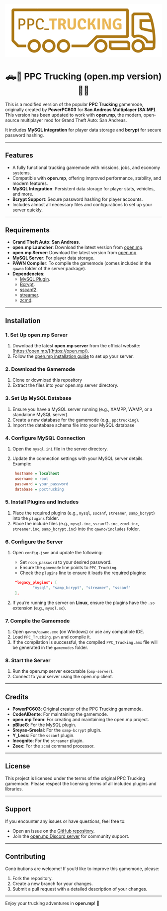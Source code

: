 <div align="center">
  <img src="images/ppctrucking.png" alt="PPC_Trucking" width="650">

# 🛻🚛 PPC Trucking (open.mp version) 🚌🚗
</div>


This is a modified version of the popular **PPC Trucking** gamemode, originally created by **PowerPC603** for **San Andreas Multiplayer (SA:MP)**.
This version has been updated to work with **open.mp**, the modern, open-source multiplayer mod for Grand Theft Auto: San Andreas.

It includes **MySQL integration** for player data storage and **bcrypt** for secure password hashing.

---

## **Features**
- A fully functional trucking gamemode with missions, jobs, and economy systems.
- Compatible with **open.mp**, offering improved performance, stability, and modern features.
- **MySQL Integration**: Persistent data storage for player stats, vehicles, and more.
- **Bcrypt Support**: Secure password hashing for player accounts.
- Includes almost all necessary files and configurations to set up your server quickly.

---

## **Requirements**
- **Grand Theft Auto: San Andreas**.
- **open.mp Launcher**: Download the latest version from [open.mp](https://open.mp/).
- **open.mp Server**: Download the latest version from [open.mp](https://open.mp/).
- **MySQL Server**: For player data storage.
- **PAWN Compiler**: To compile the gamemode (comes included in the `qawno` folder of the server package).
- **Dependencies**:
  - [MySQL Plugin](https://github.com/pBlueG/SA-MP-MySQL).
  - [Bcrypt](https://github.com/Sreyas-Sreelal/samp-bcrypt).
  - [sscanf2](https://github.com/Y-Less/sscanf).
  - [streamer](https://github.com/samp-incognito/samp-streamer-plugin).
  - [zcmd](https://github.com/Southclaws/zcmd).

---

## **Installation**

### **1. Set Up open.mp Server**
1. Download the latest **open.mp server** from the official website: [https://open.mp/](https://open.mp/).
2. Follow the [open.mp installation guide](https://www.open.mp/docs/server/Installation) to set up your server.

### **2. Download the Gamemode**
1. Clone or download this repository
2. Extract the files into your open.mp server directory.

### **3. Set Up MySQL Database**
1. Ensure you have a MySQL server running (e.g., XAMPP, WAMP, or a standalone MySQL server).
2. Create a new database for the gamemode (e.g., `ppctrucking`).
3. Import the database schema file into your MySQL database

### **4. Configure MySQL Connection**
1. Open the `mysql.ini` file in the server directory.
2. Update the connection settings with your MySQL server details. Example:

   ```ini
    hostname = localhost
    username = root
    password = your_password
    database = ppctrucking
   ```

### **5. Install Plugins and Includes**
1. Place the required plugins (e.g., `mysql`, `sscanf`, `streamer`, `samp_bcrypt`) into the `plugins` folder.
2. Place the include files (e.g., `mysql.inc`, `sscanf2.inc`, `zcmd.inc`, `streamer.inc`, `samp_bcrypt.inc`) into the `qawno/includes` folder.

### **6. Configure the Server**
1. Open `config.json` and update the following:
   - Set `rcon_password` to your desired password.
   - Ensure the `gamemode` line points to `PPC_Trucking`.
   - Check the `plugins` line to ensure it loads the required plugins:


   ```json
    "legacy_plugins": [
            "mysql", "samp_bcrypt", "streamer", "sscanf"
    ],
   ```
2. If you’re running the server on **Linux**, ensure the plugins have the `.so` extension (e.g., `mysql.so`).

### **7. Compile the Gamemode**
1. Open `qawno/qawno.exe` (on Windows) or use any compatible IDE.
2. Load `PPC_Trucking.pwn` and compile it.
3. If the compilation is successful, the compiled `PPC_Trucking.amx` file will be generated in the `gamemodes` folder.

### **8. Start the Server**
1. Run the open.mp server executable (`omp-server`).
2. Connect to your server using the open.mp client.

---

## **Credits**
- **PowerPC603**: Original creator of the PPC Trucking gamemode.
- **CodeAlDente**: For maintaining the gamemode.
- **open.mp Team**: For creating and maintaining the open.mp project.
- **pBlueG**: For the MySQL plugin.
- **Sreyas-Sreelal**: For the `samp-bcrypt` plugin.
- **Y_Less**: For the `sscanf` plugin.
- **Incognito**: For the `streamer` plugin.
- **Zeex**: For the `zcmd` command processor.

---

## **License**
This project is licensed under the terms of the original PPC Trucking gamemode. Please respect the licensing terms of all included plugins and libraries.

---

## **Support**
If you encounter any issues or have questions, feel free to:
- Open an issue on the [GitHub repository](https://github.com/PPC-Trucking/PPC_Trucking-for-open.mp/issues).
- Join the [open.mp Discord server](https://discord.gg/openmp) for community support.

---

## **Contributing**
Contributions are welcome! If you’d like to improve this gamemode, please:
1. Fork the repository.
2. Create a new branch for your changes.
3. Submit a pull request with a detailed description of your changes.

---

Enjoy your trucking adventures in **open.mp**! 🚚



